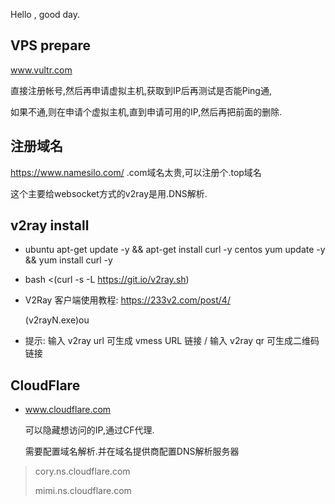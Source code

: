 Hello , good day.

## VPS prepare

www.vultr.com

直接注册帐号,然后再申请虚拟主机,获取到IP后再测试是否能Ping通,

如果不通,则在申请个虚拟主机,直到申请可用的IP,然后再把前面的删除.


## 注册域名

   https://www.namesilo.com/
   .com域名太贵,可以注册个.top域名

   这个主要给websocket方式的v2ray是用.DNS解析.

## v2ray install

- ubuntu  apt-get update -y && apt-get install curl -y
  centos yum update -y && yum install curl -y

- bash <(curl -s -L https://git.io/v2ray.sh)

- V2Ray 客户端使用教程: https://233v2.com/post/4/

  (v2rayN.exe)ou

-  提示: 输入 v2ray url 可生成 vmess URL 链接 / 输入 v2ray qr 可生成二维码链接



## CloudFlare

-    www.cloudflare.com

     可以隐藏想访问的IP,通过CF代理.

     需要配置域名解析.并在域名提供商配置DNS解析服务器

  > cory.ns.cloudflare.com
  >
  > mimi.ns.cloudflare.com







